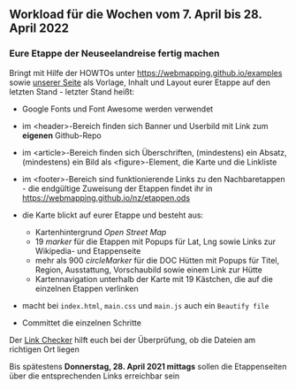 ## Workload für die Wochen vom 7. April bis 28. April 2022

### Eure Etappe der Neuseelandreise fertig machen

Bringt mit Hilfe der HOWTOs unter <https://webmapping.github.io/examples> sowie [unserer Seite](https://webmapping.github.io/nz/) als Vorlage, Inhalt und Layout eurer Etappe auf den letzten Stand - letzter Stand heißt:

* Google Fonts und Font Awesome werden verwendet
* im &lt;header>-Bereich finden sich Banner und Userbild mit Link zum **eigenen** Github-Repo
* im &lt;article>-Bereich finden sich Überschriften, (mindestens) ein Absatz, (mindestens) ein Bild als &lt;figure>-Element, die Karte und die Linkliste
* im &lt;footer>-Bereich sind funktionierende Links zu den Nachbaretappen - die endgültige Zuweisung der Etappen findet ihr in <https://webmapping.github.io/nz/etappen.ods>
* die Karte blickt auf eurer Etappe und besteht aus:
    * Kartenhintergrund *Open Street Map*
    * 19 *marker* für die Etappen mit Popups für Lat, Lng sowie Links zur Wikipedia- und Etappenseite
    * mehr als 900 *circleMarker* für die DOC Hütten mit Popups für Titel, Region, Ausstattung, Vorschaubild sowie einem Link zur Hütte
    * Kartennavigation unterhalb der Karte mit 19 Kästchen, die auf die einzelnen Etappen verlinken

* macht bei `index.html`, `main.css` und `main.js` auch ein `Beautify file`
* Committet die einzelnen Schritte

Der [Link Checker](https://webmapping.github.io/linkchecker.html) hilft euch bei der Überprüfung, ob die Dateien am richtigen Ort liegen

Bis spätestens **Donnerstag, 28. April 2021 mittags** sollen die Etappenseiten über die entsprechenden Links erreichbar sein
